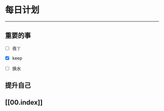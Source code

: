 
# 每日计划
---
## 重要的事

- [ ]    夜丫
- [x]   keep
- [ ]  换水



## 提升自己

  



## [[00.index]]










